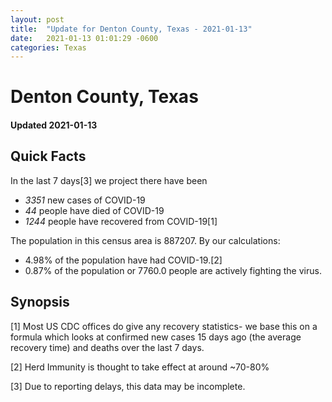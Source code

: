 ```yaml
---
layout: post
title:  "Update for Denton County, Texas - 2021-01-13"
date:   2021-01-13 01:01:29 -0600
categories: Texas
---
```


# Denton County, Texas
#### Updated 2021-01-13

## Quick Facts

In the last 7 days[3] we project there have been
- *3351* new cases of COVID-19
- *44* people have died of COVID-19
- *1244* people have recovered from COVID-19[1]

The population in this census area is 887207. By our calculations:
- 4.98% of the population have had COVID-19.[2]
- 0.87% of the population or 7760.0 people are actively fighting the virus.

## Synopsis




[1] Most US CDC offices do give any recovery statistics- we base this on a formula which looks at confirmed new cases
15 days ago (the average recovery time) and deaths over the last 7 days.

[2] Herd Immunity is thought to take effect at around ~70-80%

[3] Due to reporting delays, this data may be incomplete.
 
    